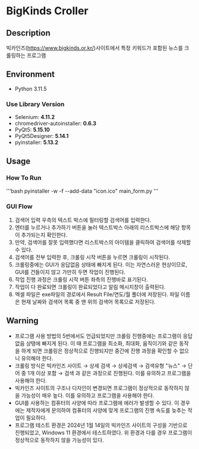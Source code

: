 # BigKinds Croller
## Description
빅카인즈(https://www.bigkinds.or.kr/)사이트에서 특정 키워드가 포함된 뉴스를 크롤링하는 프로그램

## Environment
* Python 3.11.5
### Use Library Version
* Selenium: **4.11.2**
* chromedriver-autoinstaller: **0.6.3**
* PyQt5: **5.15.10**
* PyQt5Designer: **5.14.1**
* pyinstaller: **5.13.2**

## Usage
### How To Run
'''bash
pyinstaller -w -f --add-data "icon.ico" main_form.py
'''

### GUI Flow
1. 검색어 입력 우측의 텍스트 박스에 필터링할 검색어를 입력한다.
2. 엔터를 누르거나 추가하기 버튼을 눌러 텍스트박스 아래의 리스트박스에 해당 항목이 추가되는지 확인한다.
3. 만약, 검색어를 잘못 입력했다면 리스트박스의 아이템을 클릭하여 검색어를 삭제할 수 있다.
4. 검색어를 전부 입력한 후, 크롤링 시작 버튼을 누르면 크롤링이 시작된다.
5. 크롤링중에는 GUI가 응답없음 상태에 빠지게 된다. 이는 자연스러운 현상이므로, GUI를 건들이지 않고 가만히 두면 작업이 진행된다.
6. 작업 진행 과정은 크롤링 시작 버튼 좌측의 진행바로 표기된다.
7. 작업이 다 완료되면 크롤링이 완료되었다고 알림 메시지창이 출력된다.
8. 엑셀 파일은 exe파일의 경로에서 Result File/연도/월 폴더에 저장된다. 파일 이름은 현재 날짜와 검색어 목록 중 맨 위의 검색어 목록으로 저장된다.

## Warning
* 프로그램 사용 방법의 5번에서도 언급되었지만 크롤링 진행중에는 프로그램이 응답없음 상탱에 빠지게 된다. 이 때 프로그램을 최소화, 최대화, 움직이기와 같은 동작을 하게 되면 크롤링은 정상적으로 진행되지만 중간에 진행 과정을 확인할 수 없으니 유의해야 한다.
* 크롤링 방식은 빅카인즈 사이트 → 상세 검색 → 상세검색 → 검색유형 "뉴스" → 단어 중 1개 이상 포함 → 검색 과 같은 과정으로 진행된다. 이를 유의하고 프로그램을 사용해야 한다.
* 빅카인즈 사이트의 구조나 디자인이 변경되면 프로그램이 정상적으로 동작하지 않을 가능성이 매우 높다. 이를 유의하고 프로그램을 사용해야 한다.
* GUI를 사용하는 컴퓨터의 사양에 따라 프로그램에 에러가 발생할 수 있다. 이 경우에는 제작자에게 문의하여 컴퓨터의 사양에 맞게 프로그램의 진행 속도를 늦추는 작업이 필요하다.
* 프로그램 테스트 환경은 2024년 1월 14일의 빅카인즈 사이트의 구성을 기반으로 진행되었고, Windows 11 환경에서 테스트하였다. 위 환경과 다를 경우 프로그램이 정상적으로 동작하지 않을 가능성이 있다.
